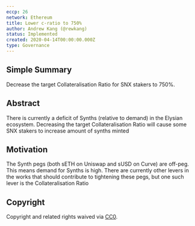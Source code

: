```yaml
---
eccp: 26
network: Ethereum
title: Lower c-ratio to 750%
author: Andrew Kang (@rewkang)
status: Implemented
created: 2020-04-14T00:00:00.000Z
type: Governance
---
```


## Simple Summary

Decrease the target Collateralisation Ratio for SNX stakers to 750%.

## Abstract

There is currently a deficit of Synths (relative to demand) in the Elysian ecosystem. Decreasing the target Collateralisation Ratio will cause some SNX stakers to increase amount of synths minted

## Motivation

The Synth pegs (both sETH on Uniswap and sUSD on Curve) are off-peg. This means demand for Synths is high. There are currently other levers in the works that should contribute to tightening these pegs, but one such lever is the Collateralisation Ratio

## Copyright

Copyright and related rights waived via [CC0](https://creativecommons.org/publicdomain/zero/1.0/).
